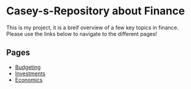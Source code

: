 # Casey-s-Repository about Finance

This is my project, it is a breif overview of a few key topics in finance. Please use the links below to navigate to the different pages!

## Pages

- [Budgeting](./Budgeting.md)
- [Investments](./Investments.md)
- [Economics](./Economics.md)
